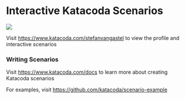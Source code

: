 # Interactive Katacoda Scenarios

[![](http://shields.katacoda.com/katacoda/stefanvangastel/count.svg)](https://www.katacoda.com/stefanvangastel "Get your profile on Katacoda.com")

Visit https://www.katacoda.com/stefanvangastel to view the profile and interactive scenarios

### Writing Scenarios
Visit https://www.katacoda.com/docs to learn more about creating Katacoda scenarios

For examples, visit https://github.com/katacoda/scenario-example
